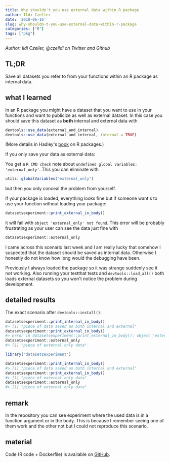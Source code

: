 ```yaml
---
title: Why shouldn't you use external data within R package
author: Ildi Czeller
date: '2018-06-16'
slug: why-shouldn-t-you-use-external-data-within-r-package
categories: ["R"]
tags: ["pkg"]
---
```


*Author: Ildi Czeller, @czeildi on Twitter and Github*

## TL;DR

Save all datasets you refer to from your functions within an R package as internal data.

## what I learned

In an R package you might have a dataset that you want to use in your functions and want to publicize as well as external dataset. In this case you should save this dataset as **both** internal and external data with

```r
devtools::use_data(external_and_internal)
devtools::use_data(external_and_internal, internal = TRUE)
```

(More details in Hadley's [book](http://r-pkgs.had.co.nz/data.html) on R packages.)

If you only save your data as external data:

You get a `R CMD check` note about `undefined global variables: 'external_only'`. This you can eliminate with 
```r 
utils::globalVariables("external_only")
``` 
but then you only conceal the problem from yourself.

If your package is loaded, everything looks fine but if someone want's to use your function without loading your package: 
```r 
datasetsexperiment::print_external_in_body()
```
it will fail with `object 'external_only' not found`. This error will be probably frustrating as your user can see the data just fine with 
```r 
datasetsexperiment::external_only
```

I came across this scenario last week and I am really lucky that somehow I suspected that the dataset should be saved as internal data. Otherwise I honestly do not know how long would the debugging have been.

Previously I always loaded the package so it was strange suddenly see it not working. Also running your testthat tests and `devtools::load_all()` both loads external datasets so you won't notice the problem during development.

## detailed results

The exact scenario after `devtools::install()`:

``` r
datasetsexperiment::print_internal_in_body()
#> [1] "piece of data saved as both internal and external"
datasetsexperiment::print_external_in_body()
#> Error in datasetsexperiment::print_external_in_body(): object 'external_only' not found
datasetsexperiment::external_only
#> [1] "piece of external only data"

library("datasetsexperiment")

datasetsexperiment::print_internal_in_body()
#> [1] "piece of data saved as both internal and external"
datasetsexperiment::print_external_in_body()
#> [1] "piece of external only data"
datasetsexperiment::external_only
#> [1] "piece of external only data"
```


## remark

In the repository you can see experiment where the used data is in a function argument or in the body. This is because I remember seeing one of them work and the other not but I could not reproduce this scenario.

## material

Code (R code + Dockerfile) is available on [GitHub](https://github.com/czeildi/datasetsexperiment).

